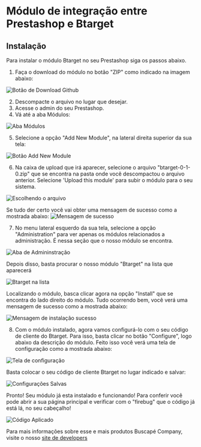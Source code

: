 Módulo de integração entre Prestashop e Btarget
==================================================

Instalação
------------

Para instalar o módulo Btarget no seu Prestashop siga os passos abaixo.

1. Faça o download do módulo no botão "ZIP" como indicado na imagem abaixo:

![Botão de Download Github](https://raw.github.com/devbuscapecompany/btarget_prestashop_module/master/readme_imgs/botaoZip.png)

2. Descompacte o arquivo no lugar que desejar.
3. Acesse o admin do seu Prestashop.
4. Vá até a aba Módulos:

![Aba Módulos](https://raw.github.com/devbuscapecompany/btarget_prestashop_module/master/readme_imgs/abamodulos.png)

5. Selecione a opção "Add New Module", na lateral direita superior da sua tela:

![Botão Add New Module](https://raw.github.com/devbuscapecompany/btarget_prestashop_module/master/readme_imgs/addmodulo.png)

6. Na caixa de upload que irá aparecer, selecione o arquivo "btarget-0-1-0.zip" que se encontra na pasta onde você descompactou o arquivo anterior. Selecione 'Upload this module' para subir o módulo para o seu sistema.

![Escolhendo o arquivo](https://raw.github.com/devbuscapecompany/btarget_prestashop_module/master/readme_imgs/choosefile.png)

Se tudo der certo você vai obter uma mensagem de sucesso como a mostrada abaixo:
![Mensagem de sucesso](https://raw.github.com/devbuscapecompany/btarget_prestashop_module/master/readme_imgs/downloadedmodule.png)

7. No menu lateral esquerdo da sua tela, selecione a opção "Administration" para ver apenas os módulos relacionados a administração. É nessa seção que o nosso módulo se encontra.

![Aba de Admininstração](https://raw.github.com/devbuscapecompany/btarget_prestashop_module/master/readme_imgs/abaadministration.png)

Depois disso, basta procurar o nosso módulo "Btarget" na lista que aparecerá

![Btarget na lista](https://raw.github.com/devbuscapecompany/btarget_prestashop_module/master/readme_imgs/listademodulos.png)

Localizando o módulo, basca clicar agora na opção "Install" que se encontra do lado direito do módulo. Tudo ocorrendo bem, você verá uma mensagem de sucesso como a mostrada abaixo:

![Mensagem de instalação sucesso](https://raw.github.com/devbuscapecompany/btarget_prestashop_module/master/readme_imgs/installedmodule.png)

8. Com o módulo instalado, agora vamos configurá-lo com o seu código de cliente do Btarget. Para isso, basta clicar no botão "Configure", logo abaixo da descrição do módulo.
Feito isso você verá uma tela de configuração como a mostrada abaixo:

![Tela de configuração](https://raw.github.com/devbuscapecompany/btarget_prestashop_module/master/readme_imgs/settingsmodule.png)

Basta colocar o seu código de cliente Btarget no lugar indicado e salvar:

![Configurações Salvas](https://raw.github.com/devbuscapecompany/btarget_prestashop_module/master/readme_imgs/savedsettings.png)

Pronto! Seu módulo já esta instalado e funcionando! Para conferir você pode abrir a sua página principal e verificar com o "firebug" que o código já está lá, no seu cabeçalho!

![Código Aplicado](https://raw.github.com/devbuscapecompany/btarget_prestashop_module/master/readme_imgs/exemplomoduloworks.png)

Para mais informações sobre esse e mais produtos Buscapé Company, visite o nosso [site de developers](http://developer.buscape.com.br)
